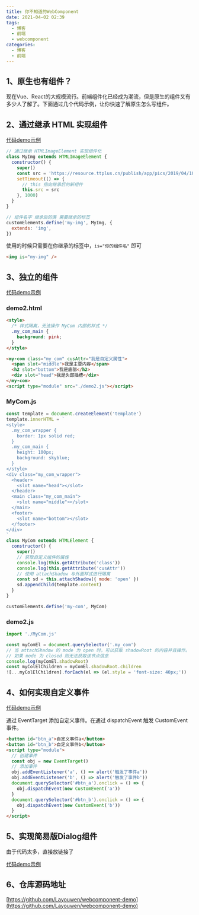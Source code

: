 ```yaml
---
title: 你不知道的WebComponent
date: 2021-04-02 02:39
tags:
  - 博客
  - 前端
  - webcomponent
categories:
  - 博客
  - 前端
---
```


## 1、原生也有组件？

现在Vue、React的大规模流行。前端组件化已经成为潮流，但是原生的组件又有多少人了解了。下面通过几个代码示例，让你快速了解原生怎么写组件。

## 2、通过继承 HTML 实现组件

[代码demo示例](http://layouwen.gitee.io/webcomponent-demo/demo1.html)

```js
// 通过继承 HTMLImageElement 实现组件化
class MyImg extends HTMLImageElement {
  constructor() {
    super()
    const src = 'https://resource.ttplus.cn/publish/app/pics/2019/04/18/233772/76d96560-7211-483d-988c-dc00d8391f41.jpg'
    setTimeout(() => {
      // this 指向继承后的新组件
      this.src = src
    }, 1000)
  }
}

// 组件名字 继承后的类 需要继承的标签
customElements.define('my-img', MyImg, {
  extends: 'img',
})
```

使用的时候只需要在你继承的标签中，`is="你的组件名"` 即可

```html
<img is="my-img" />
```

## 3、独立的组件

[代码demo示例](http://layouwen.gitee.io/webcomponent-demo/demo2.html)

### demo2.html

```html
<style>
  /* 样式隔离，无法操作 MyCom 内部的样式 */
  .my_com_main {
    background: pink;
  }
</style>

<my-com class="my_com" cusAttr="我是自定义属性">
  <span slot="middle">我是主要内容</span>
  <h2 slot="bottom">我是底部</h2>
  <div slot="head">我是头部插槽</div>
</my-com>
<script type="module" src="./demo2.js"></script>
```

### MyCom.js

```js
const template = document.createElement('template')
template.innerHTML = `
<style>
  .my_com_wrapper {
    border: 1px solid red;
  }
  .my_com_main {
    height: 100px;
    background: skyblue;
  }
</style>
<div class="my_com_wrapper">
  <header>
    <slot name="head"></slot>
  </header>
  <main class="my_com_main">
    <slot name="middle"></slot>
  </main>
  <footer>
    <slot name="bottom"></slot>
  </footer>
</div>
`
class MyCom extends HTMLElement {
  constructor() {
    super()
    // 获取自定义组件的属性
    console.log(this.getAttribute('class'))
    console.log(this.getAttribute('cusAttr'))
    // 使用 attachShadow 与外面样式进行隔离
    const sd = this.attachShadow({ mode: 'open' })
    sd.appendChild(template.content)
  }
}

customElements.define('my-com', MyCom)
```

### demo2.js

```js
import './MyCom.js'

const myComEl = document.querySelector('.my_com')
// 当 attachShadow 的 mode 为 open 时，可以获取 shadowRoot 的内容并且操作。
// 如果 mode 为 closed 则无法获取该节点信息
console.log(myComEl.shadowRoot)
const myColElChildren = myComEl.shadowRoot.children
![...myColElChildren].forEach(el => (el.style = 'font-size: 40px;'))
```

## 4、如何实现自定义事件

[代码demo示例](http://layouwen.gitee.io/webcomponent-demo/demo3.html)

通过 EventTarget 添加自定义事件。在通过 dispatchEvent 触发 CustomEvent 事件。

```html
<button id="btn_a">自定义事件a</button>
<button id="btn_b">自定义事件b</button>
<script type="module">
  // 创建事件
  const obj = new EventTarget()
  // 添加事件
  obj.addEventListener('a', () => alert('触发了事件a'))
  obj.addEventListener('b', () => alert('触发了事件b'))
  document.querySelector('#btn_a').onclick = () => {
    obj.dispatchEvent(new CustomEvent('a'))
  }
  document.querySelector('#btn_b').onclick = () => {
    obj.dispatchEvent(new CustomEvent('b'))
  }
</script>
```

## 5、实现简易版Dialog组件

由于代码太多，直接放链接了

[代码demo示例](http://layouwen.gitee.io/webcomponent-demo/demo4.html)

## 6、仓库源码地址

[https://github.com/Layouwen/webcomponent-demo](https://github.com/Layouwen/webcomponent-demo)